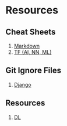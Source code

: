 # Resources

## Cheat Sheets 
 
 1. [Markdown](https://github.com/adam-p/markdown-here/wiki/Markdown-Cheatsheet)
 2. [TF (AI, NN, ML)](https://becominghuman.ai/cheat-sheets-for-ai-neural-networks-machine-learning-deep-learning-big-data-678c51b4b463)
 
## Git Ignore Files 
 1. [Django](https://gist.github.com/santoshpurbey/6f982faf1eacdac153ffd86a3a694239)
  
## Resources
 1. [DL](https://pythonprogramming.net/introduction-deep-learning-python-tensorflow-keras/)
